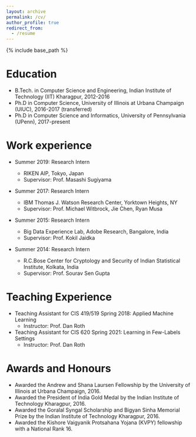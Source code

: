 ```yaml
---
layout: archive
permalink: /cv/
author_profile: true
redirect_from:
  - /resume
---
```


{% include base_path %}

Education
======
* B.Tech. in Computer Science and Engineering, Indian Institute of Technology (IIT) Kharagpur, 2012-2016
* Ph.D in Computer Science, University of Illinois at Urbana Champaign (UIUC), 2016-2017 (transferred)
* Ph.D in Computer Science and Informatics, University of Pennsylvania (UPenn), 2017-present

Work experience
======
* Summer 2019: Research Intern
  * RIKEN AIP, Tokyo, Japan
  * Supervisor: Prof. Masashi Sugiyama

* Summer 2017: Research Intern
  * IBM Thomas J. Watson Research Center, Yorktown Heights, NY
  * Supervisor: Prof. Michael Witbrock, Jie Chen, Ryan Musa
  
* Summer 2015: Research Intern
  * Big Data Experience Lab, Adobe Research, Bangalore, India
  * Supervisor: Prof. Kokil Jaidka

* Summer 2014: Research Intern
  * R.C.Bose Center for Cryptology and Security of Indian Statistical Institute, Kolkata, India
  * Supervisor: Prof. Sourav Sen Gupta
  
Teaching Experience
======
* Teaching Assistant for CIS 419/519 Spring 2018: Applied Machine Learning
  * Instructor: Prof. Dan Roth
* Teaching Assistant for CIS 620 Spring 2021: Learning in Few-Labels Settings
  * Instructor: Prof. Dan Roth

  
Awards and Honours
======
* Awarded the Andrew and Shana Laursen Fellowship by the University of Illinois at Urbana Champaign, 2016.
* Awarded the President of India Gold Medal by the Indian Institute of Technology Kharagpur, 2016.
* Awarded the Goralal Syngal Scholarship and Bigyan Sinha Memorial Prize by the Indian Institute of Technology Kharagpur, 2016.
* Awarded the Kishore Vaigyanik Protsahana Yojana (KVPY) fellowship with a National Rank 16.
